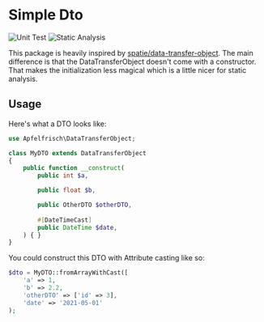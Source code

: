 # Simple Dto

![Unit Test](https://github.com/Apfelfrisch/data-transfer-object/actions/workflows/phpunit.yml/badge.svg)
![Static Analysis](https://github.com/Apfelfrisch/data-transfer-object/actions/workflows/psalm.yml/badge.svg)

This package is heavily inspired by [spatie/data-transfer-object](https://github.com/spatie/data-transfer-object). The main difference is that the DataTransferObject doesn't come with a constructor. That makes the initialization less magical which is a little nicer for static analysis.
## Usage

Here's what a DTO looks like:

```php
use Apfelfrisch\DataTransferObject;

class MyDTO extends DataTransferObject
{
    public function __construct(
        public int $a,

        public float $b,

        public OtherDTO $otherDTO,
        
        #[DateTimeCast]
        public DateTime $date,
    ) { }
}
```
You could construct this DTO with Attribute casting like so:

```php
$dto = MyDTO::fromArrayWithCast([
    'a' => 1,
    'b' => 2.2,
    'otherDTO' => ['id' => 3],
    'date' => '2021-05-01'
);
```

